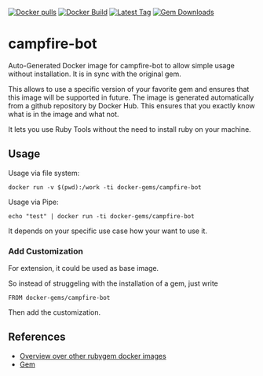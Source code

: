[![Docker pulls](https://img.shields.io/docker/pulls/rubygem/campfire-bot.svg)](https://hub.docker.com/r/rubygem/campfire-bot/)
[![Docker Build](https://img.shields.io/docker/automated/rubygem/campfire-bot.svg)](https://hub.docker.com/r/rubygem/campfire-bot/)
[![Latest Tag](https://img.shields.io/github/tag/docker-rubygem/campfire-bot.svg)](https://hub.docker.com/r/rubygem/campfire-bot/)
[![Gem Downloads](https://img.shields.io/gem/dt/campfire-bot.svg)](https://rubygems.org/gems/campfire-bot/)
# campfire-bot

Auto-Generated Docker image for campfire-bot to allow simple usage without installation.
It is in sync with the original gem.

This allows to use a specific version of your favorite gem and ensures that this image will be supported in future.
The image is generated automatically from a github repository by Docker Hub.
This ensures that you exactly know what is in the image and what not.

It lets you use Ruby Tools without the need to install ruby on your machine.

## Usage

Usage via file system:

`docker run -v $(pwd):/work -ti docker-gems/campfire-bot`

Usage via Pipe:

`echo "test" | docker run -ti docker-gems/campfire-bot`

It depends on your specific use case how your want to use it.

### Add Customization

For extension, it could be used as base image.

So instead of struggeling with the installation of a gem, just write

`FROM docker-gems/campfire-bot`

Then add the customization.

## References

 - [Overview over other rubygem docker images](https://github.com/thinkbot/docker-rubygem)
 - [Gem](https://rubygems.org/gems/campfire-bot/)
